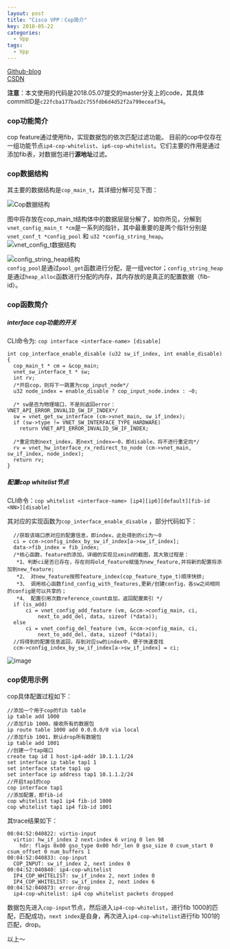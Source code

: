 ```yaml
---
layout: post
title: "Cisco VPP：Cop简介"
key: 2018-05-22
categories:
  - Vpp
tags:
  - Vpp
---
```

[Github-blog](https://xftony.github.io/all.html)     
[CSDN](https://blog.csdn.net/xftony)  

**注意**：本文使用的代码是2018.05.07提交的master分支上的code，其具体commitID是`c22fcba177bad2c755fdb6d4d52f2a799eceaf34`。  

### cop功能简介  
cop feature通过使用fib，实现数据包的依次匹配过滤功能。
目前的cop中仅存在一组功能节点`ip4-cop-whitelist`、`ip6-cop-whitelist`。它们主要的作用是通过添加fib表，对数据包进行**源地址**过滤。

<!--more-->     

### cop数据结构
其主要的数据结构是`cop_main_t`，其详细分解可见下图：  

![Cop数据结构](https://raw.githubusercontent.com/xftony/xftony.github.io/master/_images/2018-05-22-Cop数据结构2.png)  
 
图中将存放在cop\_main\_t结构体中的数据层层分解了，如你所见，分解到`vnet_config_main_t *cm`是一系列的指针，其中最重要的是两个指针分别是`vnet_conf_t *config_pool` 和 `u32 *config_string_heap`。   
![vnet_config_t数据结构](https://raw.githubusercontent.com/xftony/xftony.github.io/master/_images/2018-05-22-Cop数据结构3.png)  
 
![config_string_heap结构](https://raw.githubusercontent.com/xftony/xftony.github.io/master/_images/2018-05-22-Cop数据结构4.png)  
`config_pool`是通过`pool_get`函数进行分配，是一组vector；`config_string_heap`是通过`heap_alloc`函数进行分配的内存，其内存放的是真正的配置数据（fib-id）。



### cop函数简介  

##### interface cop功能的开关  

CLI命令为: `cop interface <interface-name> [disable]`  

	int cop_interface_enable_disable (u32 sw_if_index, int enable_disable)
	{
	  cop_main_t * cm = &cop_main;
	  vnet_sw_interface_t * sw;
	  int rv;
      /*开启cop，则将下一跳置为cop_input_node*/
	  u32 node_index = enable_disable ? cop_input_node.index : ~0;
	
	  /* sw是否为物理端口，不是则返回error： VNET_API_ERROR_INVALID_SW_IF_INDEX*/
	  sw = vnet_get_sw_interface (cm->vnet_main, sw_if_index);
	  if (sw->type != VNET_SW_INTERFACE_TYPE_HARDWARE)
	    return VNET_API_ERROR_INVALID_SW_IF_INDEX;
	  
      /*重定向到next_index，若next_index=~0，即disable，将不进行重定向*/
	  rv = vnet_hw_interface_rx_redirect_to_node (cm->vnet_main, sw_if_index, node_index);
	  return rv;
	}

##### 配置cop whitelist节点   

CLI命令：`cop whitelist <interface-name> [ip4][ip6][default][fib-id <NN>][disable]`

其对应的实现函数为`cop_interface_enable_disable` ，部分代码如下：

      //获取该端口原对应的配置信息，即index，此处得到的ci为～0
      ci = ccm->config_index_by_sw_if_index[a->sw_if_index];
      data->fib_index = fib_index;
      /*核心函数，feature的添加，详细的实现见xmind的截图，其大致过程是：
       *1、判断ci是否已存在，存在则将old_feature赋值为new_feature,并将新的配置将添加到new_feature;
       *2、 对new_feature按照feature_index(cop_feature_type_t)顺序快排;
       *3、 调用核心函数find_config_with_features,更新/创建config，各sw之间相同的config是可以共享的；
       *4、 配置引用次数reference_count自加，返回配置索引 */
      if (is_add)
	      ci = vnet_config_add_feature (vm, &ccm->config_main, ci, 
              next_to_add_del, data, sizeof (*data));
      else
	      ci = vnet_config_del_feature (vm, &ccm->config_main, ci, 
              next_to_add_del, data, sizeof (*data));
      //将得到的配置信息返回，存到对应sw的index中，便于快速查找
      ccm->config_index_by_sw_if_index[a->sw_if_index] = ci;


![image](https://raw.githubusercontent.com/xftony/xftony.github.io/master/_images/2018-05-22-Cop核心函数1.png)


### cop使用示例     
cop具体配置过程如下：  

    //添加一个用于cop的fib table
	ip table add 1000     
    //添加fib 1000，接收所有的数据包   
	ip route table 1000 add 0.0.0.0/0 via local  
    //添加fib 1001，默认drop所有数据包
    ip table add 1001
    //创建一个tap端口
	create tap id 1 host-ip4-addr 10.1.1.1/24
	set interface ip table tap1 1
	set interface state tap1 up
	set interface ip address tap1 10.1.1.2/24
    //开启tap1的cop 
	cop interface tap1
    //添加配置，即fib-id
	cop whitelist tap1 ip4 fib-id 1000
	cop whitelist tap1 ip4 fib-id 1001

其trace结果如下：  
  
    00:04:52:040822: virtio-input
	  virtio: hw_if_index 2 next-index 6 vring 0 len 98
	    hdr: flags 0x00 gso_type 0x00 hdr_len 0 gso_size 0 csum_start 0 csum_offset 0 num_buffers 1
	00:04:52:040833: cop-input
	  COP_INPUT: sw_if_index 2, next index 0
	00:04:52:040840: ip4-cop-whitelist
	  IP4_COP_WHITELIST: sw_if_index 2, next index 0
	  IP4_COP_WHITELIST: sw_if_index 2, next index 6
	00:04:52:040873: error-drop
	  ip4-cop-whitelist: ip4 cop whitelist packets dropped

数据包先进入`cop-input`节点，然后进入`ip4-cop-whitelist`，进行fib 1000的匹配，匹配成功，`next index`是自身，再次进入`ip4-cop-whitelist`进行fib 1001的匹配，drop。

以上～